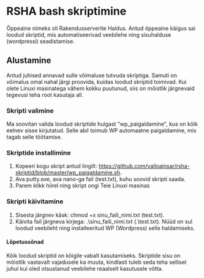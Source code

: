 # RSHA bash skriptimine
Õppeaine nimeks oli Rakendusserverite Haldus. Antud õppeaine käigus sai loodud skriptid, mis automatiseerivad veebilehe ning sisuhalduse (wordpressi) seadistamise.
## Alustamine
Antud juhised annavad sulle võimaluse tutvuda skriptiga. Samuti on võimalus omal nahal järgi proovida, kuidas loodud skriptid toimivad.
Kui olete Linuxi masinatega vähem kokku puutunud, siis on mõistlik järgnevaid tegevusi teha root kasutaja all.
### Skripti valimine
Ma soovitan valida loodud skriptide hulgast "wp_paigaldamine", kus on kõik eelnev sisse kirjutatud. Selle abil toimub WP automaatne paigaldamine, mis tagab selle töötamise.
### Skriptide installimine
1. Kopeeri kogu skript antud lingilt: https://github.com/valloainsar/rsha-skriptid/blob/master/wp_paigaldamine.sh.
2. Ava putty.exe, ava nano-ga fail (test.txt), kuhu soovid skripti saada.
3. Parem klikk hiirel ning skript ongi Teie Linuxi masinas
### Skripti käivitamine
1. Sisesta järgnev käsk: chmod +x sinu_faili_nimi.txt (test.txt).
2. Käivita fail järgneva kirjega: .\sinu_faili_nimi.txt (.\test.txt).
Nüüd on sul loodud veebileht ning installeeritud WP (Wordpress) selle haldamiseks.
#### Lõpetussõnad
Kõik loodud skriptid on kõigile vabalt kasutamiseks. Skriptide sisu on mõistlik vastavalt vajadusele ka muuta, kindlasti tuleb seda teha sellisel juhul kui oled otsustanud veebilehe reaalselt kasutusele võtta.
